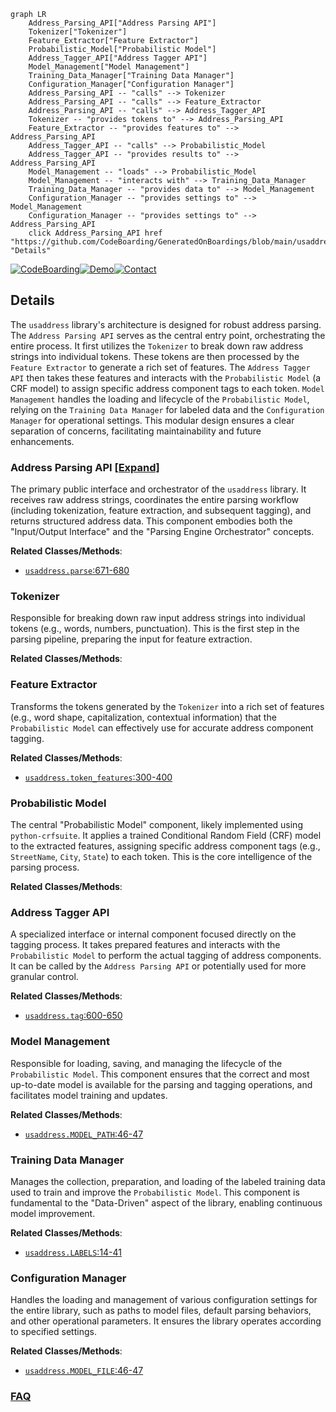 ```mermaid
graph LR
    Address_Parsing_API["Address Parsing API"]
    Tokenizer["Tokenizer"]
    Feature_Extractor["Feature Extractor"]
    Probabilistic_Model["Probabilistic Model"]
    Address_Tagger_API["Address Tagger API"]
    Model_Management["Model Management"]
    Training_Data_Manager["Training Data Manager"]
    Configuration_Manager["Configuration Manager"]
    Address_Parsing_API -- "calls" --> Tokenizer
    Address_Parsing_API -- "calls" --> Feature_Extractor
    Address_Parsing_API -- "calls" --> Address_Tagger_API
    Tokenizer -- "provides tokens to" --> Address_Parsing_API
    Feature_Extractor -- "provides features to" --> Address_Parsing_API
    Address_Tagger_API -- "calls" --> Probabilistic_Model
    Address_Tagger_API -- "provides results to" --> Address_Parsing_API
    Model_Management -- "loads" --> Probabilistic_Model
    Model_Management -- "interacts with" --> Training_Data_Manager
    Training_Data_Manager -- "provides data to" --> Model_Management
    Configuration_Manager -- "provides settings to" --> Model_Management
    Configuration_Manager -- "provides settings to" --> Address_Parsing_API
    click Address_Parsing_API href "https://github.com/CodeBoarding/GeneratedOnBoardings/blob/main/usaddress/Address_Parsing_API.md" "Details"
```

[![CodeBoarding](https://img.shields.io/badge/Generated%20by-CodeBoarding-9cf?style=flat-square)](https://github.com/CodeBoarding/GeneratedOnBoardings)[![Demo](https://img.shields.io/badge/Try%20our-Demo-blue?style=flat-square)](https://www.codeboarding.org/demo)[![Contact](https://img.shields.io/badge/Contact%20us%20-%20contact@codeboarding.org-lightgrey?style=flat-square)](mailto:contact@codeboarding.org)

## Details

The `usaddress` library's architecture is designed for robust address parsing. The `Address Parsing API` serves as the central entry point, orchestrating the entire process. It first utilizes the `Tokenizer` to break down raw address strings into individual tokens. These tokens are then processed by the `Feature Extractor` to generate a rich set of features. The `Address Tagger API` then takes these features and interacts with the `Probabilistic Model` (a CRF model) to assign specific address component tags to each token. `Model Management` handles the loading and lifecycle of the `Probabilistic Model`, relying on the `Training Data Manager` for labeled data and the `Configuration Manager` for operational settings. This modular design ensures a clear separation of concerns, facilitating maintainability and future enhancements.

### Address Parsing API [[Expand]](./Address_Parsing_API.md)
The primary public interface and orchestrator of the `usaddress` library. It receives raw address strings, coordinates the entire parsing workflow (including tokenization, feature extraction, and subsequent tagging), and returns structured address data. This component embodies both the "Input/Output Interface" and the "Parsing Engine Orchestrator" concepts.


**Related Classes/Methods**:

- <a href="https://github.com/datamade/usaddress/blob/main/usaddress/__init__.py#L671-L680" target="_blank" rel="noopener noreferrer">`usaddress.parse`:671-680</a>


### Tokenizer
Responsible for breaking down raw input address strings into individual tokens (e.g., words, numbers, punctuation). This is the first step in the parsing pipeline, preparing the input for feature extraction.


**Related Classes/Methods**:



### Feature Extractor
Transforms the tokens generated by the `Tokenizer` into a rich set of features (e.g., word shape, capitalization, contextual information) that the `Probabilistic Model` can effectively use for accurate address component tagging.


**Related Classes/Methods**:

- <a href="https://github.com/datamade/usaddress/blob/main/usaddress/__init__.py#L300-L400" target="_blank" rel="noopener noreferrer">`usaddress.token_features`:300-400</a>


### Probabilistic Model
The central "Probabilistic Model" component, likely implemented using `python-crfsuite`. It applies a trained Conditional Random Field (CRF) model to the extracted features, assigning specific address component tags (e.g., `StreetName`, `City`, `State`) to each token. This is the core intelligence of the parsing process.


**Related Classes/Methods**:



### Address Tagger API
A specialized interface or internal component focused directly on the tagging process. It takes prepared features and interacts with the `Probabilistic Model` to perform the actual tagging of address components. It can be called by the `Address Parsing API` or potentially used for more granular control.


**Related Classes/Methods**:

- <a href="https://github.com/datamade/usaddress/blob/main/usaddress/__init__.py#L600-L650" target="_blank" rel="noopener noreferrer">`usaddress.tag`:600-650</a>


### Model Management
Responsible for loading, saving, and managing the lifecycle of the `Probabilistic Model`. This component ensures that the correct and most up-to-date model is available for the parsing and tagging operations, and facilitates model training and updates.


**Related Classes/Methods**:

- <a href="https://github.com/datamade/usaddress/blob/main/usaddress/__init__.py#L46-L47" target="_blank" rel="noopener noreferrer">`usaddress.MODEL_PATH`:46-47</a>


### Training Data Manager
Manages the collection, preparation, and loading of the labeled training data used to train and improve the `Probabilistic Model`. This component is fundamental to the "Data-Driven" aspect of the library, enabling continuous model improvement.


**Related Classes/Methods**:

- <a href="https://github.com/datamade/usaddress/blob/main/usaddress/__init__.py#L14-L41" target="_blank" rel="noopener noreferrer">`usaddress.LABELS`:14-41</a>


### Configuration Manager
Handles the loading and management of various configuration settings for the entire library, such as paths to model files, default parsing behaviors, and other operational parameters. It ensures the library operates according to specified settings.


**Related Classes/Methods**:

- <a href="https://github.com/datamade/usaddress/blob/main/usaddress/__init__.py#L46-L47" target="_blank" rel="noopener noreferrer">`usaddress.MODEL_FILE`:46-47</a>




### [FAQ](https://github.com/CodeBoarding/GeneratedOnBoardings/tree/main?tab=readme-ov-file#faq)